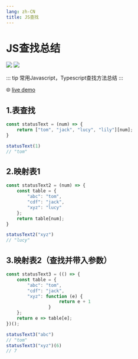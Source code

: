 ```yaml
---
lang: zh-CN
title: JS查找
---
```


# JS查找总结

![](https://img.shields.io/badge/-Typescript-9ca3af.svg?logo=typescript&style=popout-square)  ![](https://img.shields.io/badge/-Javascript-9ca3af.svg?logo=javascript&style=popout-square)



::: tip
常用Javascript，Typescript查找方法总结
:::



🌐 [live demo](https://codepen.io/kensoz/pen/poWmKXK)



## 1.表查找

```js
const statusText = (num) => {
    return ["tom", "jack", "lucy", "lily"][num];
}

statusText(1)
// "tom"
```



## 2.映射表1

```js
const statusText2 = (num) => {
    const table = {
        "abc": "tom",
        "cdf": "jack",
        "xyz": "lucy"
    };
    return table[num];
}

statusText2("xyz")
// "lucy"
```



## 3.映射表2（查找并带入参数）

```js
const statusText3 = (() => {
    const table = {
        "abc": "tom",
        "cdf": "jack",
        "xyz": function (e) {
					return e + 1
				}
    };
    return e => table[e];
})();

statusText3("abc")
// "tom"
statusText3("xyz")(6)
// 7
```

